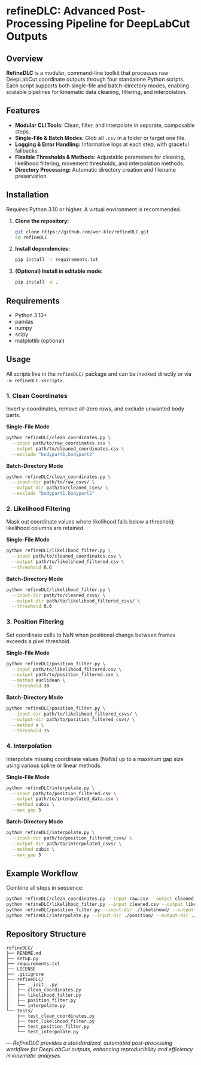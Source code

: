 # refineDLC: Advanced Post-Processing Pipeline for DeepLabCut Outputs

## Overview
**RefineDLC** is a modular, command-line toolkit that processes raw DeepLabCut coordinate outputs through four standalone Python scripts. Each script supports both single-file and batch-directory modes, enabling scalable pipelines for kinematic data cleaning, filtering, and interpolation.

## Features
- **Modular CLI Tools:** Clean, filter, and interpolate in separate, composable steps.
- **Single-File & Batch Modes:** Glob all `.csv` in a folder or target one file.
- **Logging & Error Handling:** Informative logs at each step, with graceful fallbacks.
- **Flexible Thresholds & Methods:** Adjustable parameters for cleaning, likelihood filtering, movement thresholds, and interpolation methods.
- **Directory Processing:** Automatic directory creation and filename preservation.

## Installation
Requires Python 3.10 or higher. A virtual environment is recommended.

1. **Clone the repository:**
   ```bash
   git clone https://github.com/wer-kle/refineDLC.git
   cd refineDLC
   ```
2. **Install dependencies:**
   ```bash
   pip install -r requirements.txt
   ```
3. **(Optional) Install in editable mode:**
   ```bash
   pip install -e .
   ```

## Requirements
- Python 3.10+
- pandas
- numpy
- scipy
- matplotlib (optional)

## Usage
All scripts live in the `refineDLC/` package and can be invoked directly or via `-m refineDLC.<script>`.

### 1. Clean Coordinates
Invert y-coordinates, remove all-zero rows, and exclude unwanted body parts.

**Single-File Mode**
```bash
python refineDLC/clean_coordinates.py \
  --input path/to/raw_coordinates.csv \
  --output path/to/cleaned_coordinates.csv \
  --exclude "bodypart1,bodypart2"
```

**Batch-Directory Mode**
```bash
python refineDLC/clean_coordinates.py \
  --input-dir path/to/raw_csvs/ \
  --output-dir path/to/cleaned_csvs/ \
  --exclude "bodypart1,bodypart2"
```

### 2. Likelihood Filtering
Mask out coordinate values where likelihood falls below a threshold; likelihood columns are retained.

**Single-File Mode**
```bash
python refineDLC/likelihood_filter.py \
  --input path/to/cleaned_coordinates.csv \
  --output path/to/likelihood_filtered.csv \
  --threshold 0.6
```

**Batch-Directory Mode**
```bash
python refineDLC/likelihood_filter.py \
  --input-dir path/to/cleaned_csvs/ \
  --output-dir path/to/likelihood_filtered_csvs/ \
  --threshold 0.6
```

### 3. Position Filtering
Set coordinate cells to NaN when positional change between frames exceeds a pixel threshold.

**Single-File Mode**
```bash
python refineDLC/position_filter.py \
  --input path/to/likelihood_filtered.csv \
  --output path/to/position_filtered.csv \
  --method euclidean \
  --threshold 30
```

**Batch-Directory Mode**
```bash
python refineDLC/position_filter.py \
  --input-dir path/to/likelihood_filtered_csvs/ \
  --output-dir path/to/position_filtered_csvs/ \
  --method x \
  --threshold 15
```

### 4. Interpolation
Interpolate missing coordinate values (NaNs) up to a maximum gap size using various spline or linear methods.

**Single-File Mode**
```bash
python refineDLC/interpolate.py \
  --input path/to/position_filtered.csv \
  --output path/to/interpolated_data.csv \
  --method cubic \
  --max_gap 5
```

**Batch-Directory Mode**
```bash
python refineDLC/interpolate.py \
  --input-dir path/to/position_filtered_csvs/ \
  --output-dir path/to/interpolated_csvs/ \
  --method cubic \
  --max_gap 5
```

## Example Workflow
Combine all steps in sequence:
```bash
python refineDLC/clean_coordinates.py --input raw.csv --output cleaned.csv --exclude "part1,part2"
python refineDLC/likelihood_filter.py --input cleaned.csv --output likelihood.csv --threshold 0.6
python refineDLC/position_filter.py --input-dir ./likelihood/ --output-dir ./position/ --method euclidean --threshold 30
python refineDLC/interpolate.py --input-dir ./position/ --output-dir ./interpolated/ --method cubic --max_gap 5
```

## Repository Structure
```
refineDLC/
├── README.md
├── setup.py
├── requirements.txt
├── LICENSE
├── .gitignore
├── refineDLC/
│   ├── __init__.py
│   ├── clean_coordinates.py
│   ├── likelihood_filter.py
│   ├── position_filter.py
│   └── interpolate.py
└── tests/
    ├── test_clean_coordinates.py
    ├── test_likelihood_filter.py
    ├── test_position_filter.py
    └── test_interpolate.py
```

—
*RefineDLC provides a standardized, automated post-processing workflow for DeepLabCut outputs, enhancing reproducibility and efficiency in kinematic analyses.*
